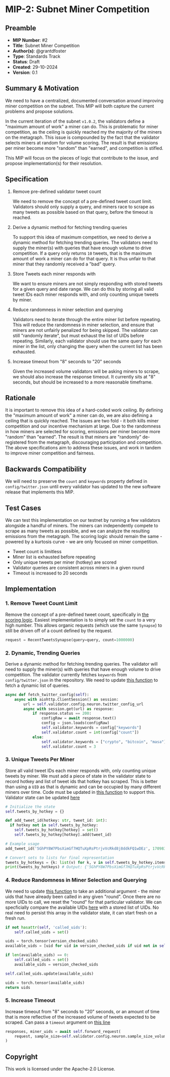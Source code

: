 # MIP-2: Subnet Miner Competition

## Preamble

- **MIP Number**: #2
- **Title**: Subnet Miner Competition
- **Author(s)**: @grantdfoster
- **Type**: Standards Track
- **Status**: Draft
- **Created**: 29-10-2024
- **Version**: 0.1

## Summary & Motivation

We need to have a centralized, documented conversation around improving miner competition on the subnet. This MIP will both capture the current problems and propose solutions.

In the current iteration of the subnet `v1.0.2`, the validators define a "maximum amount of work" a miner can do. This is problematic for miner competition, as the ceiling is quickly reached my the majority of the miners on the metagraph. This issue is compounded by the fact that the validator selects miners at random for volume scoring. The result is that emissions per miner become more "random" than "earned", and competition is stifled.

This MIP will focus on the pieces of logic that contribute to the issue, and propose implementation(s) for their resolution.

## Specification

1.  Remove pre-defined validator tweet count

    We need to remove the concept of a pre-defined tweet count limit. Validators should only supply a query, and miners race to scrape as many tweets as possible based on that query, before the timeout is reached.

2.  Derive a dynamic method for fetching trending queries

    To support this idea of maximum competition, we need to derive a dynamic method for fetching trending queries. The validators need to supply the miner(s) with queries that have enough volume to drive competition. If a query only returns `10` tweets, that is the maximum amount of work a miner can do for that query. It is thus unfair to that miner that they randomly received a "bad" query.

3.  Store Tweets each miner responds with

    We want to ensure miners are not simply responding with stored tweets for a given query and date range. We can do this by storing all valid tweet IDs each miner responds with, and only counting unique tweets by miner.

4.  Reduce randomness in miner selection and querying

    Validators need to iterate through the entire miner list before repeating. This will reduce the randomness in miner selection, and ensure that miners are not unfairly penalized for being skipped. The validator can still "randomly iterate", but must exhaust the list of UIDs before repeating. Similarly, each validator should use the same query for each miner in the list, only changing the query when the current list has been exhausted.

5.  Increase timeout from "8" seconds to "20" seconds

    Given the increased volume validators will be asking miners to scrape, we should also increase the response timeout. It currently sits at "8" seconds, but should be increased to a more reasonable timeframe.

## Rationale

It is important to remove this idea of a hard-coded work ceiling. By defining the "maximum amount of work" a miner can do, we are also defining a ceiling that is quickly reached. The issues are two fold - it both kills miner competition and our incentive mechanism at large. Due to the randomness in how miners are selected for scoring, emissions per miner become more "random" than "earned". The result is that miners are "randomly" de-registered from the metagraph, discouraging participation and competition. The above specifications aim to address these issues, and work in tandem to improve miner competition and fairness.

## Backwards Compatibility

We will need to preserve the `count` and `keywords` property defined in `config/twitter.json` until every validator has updated to the new software release that implements this MIP.

## Test Cases

We can test this implementation on our testnet by running a few validators alongside a handful of miners. The miners can independently compete to scrape as many tweets as possible, and we can analyze the resulting emissions from the metagraph. The scoring logic should remain the same - powered by a kurtosis curve - we are only focused on miner competition.

- Tweet count is limitless
- Miner list is exhausted before repeating
- Only unique tweets per miner (hotkey) are scored
- Validator queries are consistent across miners in a given round
- Timeout is increased to 20 seconds

## Implementation

### 1. Remove Tweet Count Limit

Remove the concept of a pre-defined tweet count, specifically in [the scoring logic](https://github.com/masa-finance/masa-bittensor/blob/main/masa/validator/forwarder.py#L159). Easiest implementation is to simply set the `count` to a very high number. This allows organic requests (which use the same `Synapse`) to still be driven off of a count defined by the request.

```python
request = RecentTweetsSynapse(query=query, count=1000000)
```

### 2. Dynamic, Trending Queries

Derive a dynamic method for fetching trending queries. The validator will need to supply the miner(s) with queries that have enough volume to drive competition. The validator currently fetches `keywords` from `config/twitter.json` in the repository. We need to update [this function](https://github.com/masa-finance/masa-bittensor/blob/main/masa/validator/forwarder.py#L131-L147) to fetch a dynamic list of queries.

```python
async def fetch_twitter_config(self):
    async with aiohttp.ClientSession() as session:
        url = self.validator.config.neuron.twitter_config_url
        async with session.get(url) as response:
            if response.status == 200:
                configRaw = await response.text()
                config = json.loads(configRaw)
                self.validator.keywords = config["keywords"]
                self.validator.count = int(config["count"])
            else:
                self.validator.keywords = ["crypto", "bitcoin", "masa"]
                self.validator.count = 3
```

### 3. Unique Tweets Per Miner

Store all valid tweet IDs each miner responds with, only counting unique tweets by miner. We must add a piece of state in the validator state to record hotkey and list of tweet ids that hotkey has scraped. This is better than using a `UID` as that is dynamic and can be occupied by many different miners over time. Code must be updated in [this function](https://github.com/masa-finance/masa-bittensor/blob/main/masa/validator/forwarder.py#L149-L297) to support this. Validator state can be updated [here](https://github.com/masa-finance/masa-bittensor/blob/main/masa/base/validator.py#L442-L482)

```python
# Initialize the state
self.tweets_by_hotkey = {}

def add_tweet_id(hotkey: str, tweet_id: int):
  if hotkey not in self.tweets_by_hotkey:
    self.tweets_by_hotkey[hotkey] = set()
    self.tweets_by_hotkey[hotkey].add(tweet_id)

# Example usage
add_tweet_id('5GhPY8W7PbsXimGf7HQTuXpRsPtrjvVcRkd8j8ddkFQ1wDEz', 17098359098246020)

# Convert sets to lists for final representation
tweets_by_hotkeys = {k: list(v) for k, v in self.tweets_by_hotkey.items()}
print(tweets_by_hotkeys) # Output: {'5GhPY8W7PbsXimGf7HQTuXpRsPtrjvVcRkd8j8ddkFQ1wDEz': [17098359098246020, 17098359098246024]}
```

### 4. Reduce Randomness in Miner Selection and Querying

We need to update [this function](https://github.com/masa-finance/masa-bittensor/blob/main/masa/utils/uids.py#L49) to take an additional argument - the miner uids that have already been called in any given "round". Once there are no more UIDs to call, we reset the "round" for that particular validator. We can specficially compare the available UIDs [here](https://github.com/masa-finance/masa-bittensor/blob/main/masa/utils/uids.py#L80-L82) with a stored list of UIDs. No real need to persist this array in the validator state, it can start fresh on a fresh run.

```python
if not hasattr(self, 'called_uids'):
    self.called_uids = set()

uids = torch.tensor(version_checked_uids)
available_uids = [uid for uid in version_checked_uids if uid not in self.called_uids]

if len(available_uids) == 0:
    self.called_uids = set()
    available_uids = version_checked_uids

self.called_uids.update(available_uids)

uids = torch.tensor(available_uids)
return uids
```

### 5. Increase Timeout

Increase timeout from "8" seconds to "20" seconds, or an amount of time that is more reflective of the increased volume of tweets expected to be scraped. Can pass a `timeout` argument on [this line](https://github.com/masa-finance/masa-bittensor/blob/main/masa/validator/forwarder.py#L161-L163)

```python
responses, miner_uids = await self.forward_request(
    request, sample_size=self.validator.config.neuron.sample_size_volume, timeout=20
)
```

## Copyright

This work is licensed under the Apache-2.0 License.

```

```
